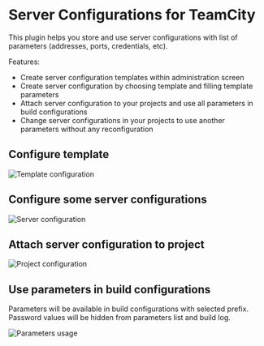 Server Configurations for TeamCity
==================================

This plugin helps you store and use server configurations with list of parameters (addresses, ports, credentials, etc).

Features:

 * Create server configuration templates within administration screen
 * Create server configuration by choosing template and filling template parameters
 * Attach server configuration to your projects and use all parameters in build configurations
 * Change server configurations in your projects to use another parameters without any reconfiguration

Configure template
-------------------------
![Template configuration](https://www.evernote.com/shard/s1/sh/b495670e-cb22-4174-9d2a-9cf79bbaa978/d32edfb3dc96849e9e2f73870c7fb656/res/5a928c8a-afb3-495a-8d24-666bb69edacb/skitch.png?resizeSmall&width=832)

Configure some server configurations
--------------------------------------------------
![Server configuration](https://www.evernote.com/shard/s1/sh/a8b92fae-3fb1-4ae6-912b-870e0e95394a/866500c1d6ae3c874a3ee91eaee67717/res/9d78e170-37c1-459c-a396-011f873a4777/skitch.png?resizeSmall&width=832)

Attach server configuration to project
-------------------------------------------------
![Project configuration](https://www.evernote.com/shard/s1/sh/29c09c8c-5eb1-4939-bff0-f8e431428484/b371fb599eda53c3eb4db25460c71f6a/res/55c3cac9-cea9-4289-a317-90ab73405f63/skitch.png?resizeSmall&width=832)

Use parameters in build configurations
---------------------------------------------------
Parameters will be available in build configurations with selected prefix. Password values will be hidden from parameters list and build log.

![Parameters usage](https://www.evernote.com/shard/s1/sh/f5a411aa-54c1-404b-8768-008a58c2ca37/18134bad3eeb6c5cfc4f5e831c96f6b6/res/6cda0af6-159c-4795-99d2-300cb5c5e064/skitch.png?resizeSmall&width=832)